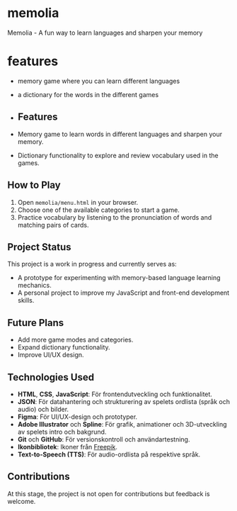 # memolia

Memolia - A fun way to learn languages and sharpen your memory

# features

- memory game where you can learn different languages
- a dictionary for the words in the different games

- ## Features
- Memory game to learn words in different languages and sharpen your memory.
- Dictionary functionality to explore and review vocabulary used in the games.

## How to Play

1. Open `memolia/menu.html` in your browser.
2. Choose one of the available categories to start a game.
3. Practice vocabulary by listening to the pronunciation of words and matching pairs of cards.

## Project Status

This project is a work in progress and currently serves as:

- A prototype for experimenting with memory-based language learning mechanics.
- A personal project to improve my JavaScript and front-end development skills.

## Future Plans

- Add more game modes and categories.
- Expand dictionary functionality.
- Improve UI/UX design.

## Technologies Used

- **HTML**, **CSS**, **JavaScript**: För frontendutveckling och funktionalitet.
- **JSON**: För datahantering och strukturering av spelets ordlista (språk och audio) och bilder.
- **Figma**: För UI/UX-design och prototyper.
- **Adobe Illustrator** och **Spline**: För grafik, animationer och 3D-utveckling av spelets intro och bakgrund.
- **Git** och **GitHub**: För versionskontroll och användartestning.
- **Ikonbibliotek**: Ikoner från [Freepik](https://www.freepik.com/).
- **Text-to-Speech (TTS)**: För audio-ordlista på respektive språk.

## Contributions

At this stage, the project is not open for contributions but feedback is welcome.
